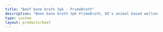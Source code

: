 ```yaml
---
title: "Beef bone broth 3pk - PrimeBroth"
description: "Been bone broth 3pk PrimeBroth, NZ's animal based wellness drink"
type: custom
layout: products/beef
---
```



